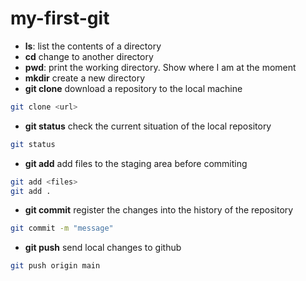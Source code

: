 # my-first-git
- **ls**: list the contents of a directory
- **cd** change to another directory
- **pwd**: print the working directory. Show where I am at the 
moment
- **mkdir** create a new directory
- **git clone** download a repository to the local machine
```bash
git clone <url>
```
- **git status** check the current situation of the local repository 
```bash 
git status 
```
- **git add** add files to the staging area before commiting
```bash
git add <files>
git add .
```
- **git commit** register the changes into the history of the repository
```bash
git commit -m "message"
```
- **git push** send local changes to github
```bash
git push origin main 
```

